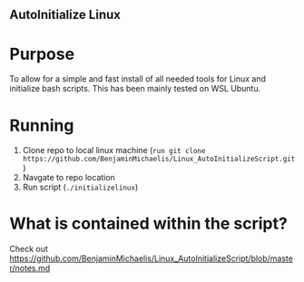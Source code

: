 ## AutoInitialize Linux

# Purpose
To allow for a simple and fast install of all needed tools for Linux and initialize bash scripts.
This has been mainly tested on WSL Ubuntu.

# Running
1. Clone repo to local linux machine (`run git clone https://github.com/BenjaminMichaelis/Linux_AutoInitializeScript.git`)<br>
2. Navgate to repo location
3. Run script (`./initializelinux`)

# What is contained within the script?
Check out https://github.com/BenjaminMichaelis/Linux_AutoInitializeScript/blob/master/notes.md
